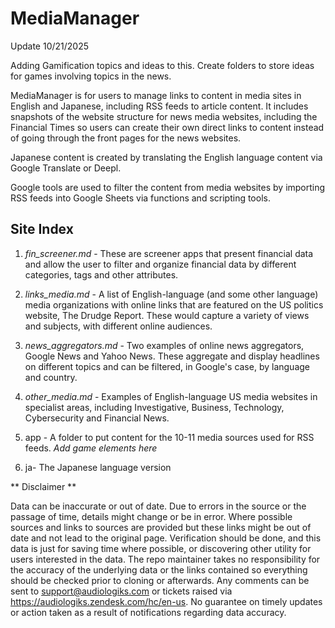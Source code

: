 # MediaManager

Update 10/21/2025

Adding Gamification topics and ideas to this. Create folders to store ideas for games involving topics in the news.

MediaManager is for users to manage links to content in media sites in English and Japanese, including RSS feeds to article content. It includes snapshots of the website structure for news media websites, including the Financial Times so users can create their own direct links to content instead of going through the front pages for the news websites. 

Japanese content is created by translating the English language content via Google Translate or Deepl.

Google tools are used to filter the content from media websites by importing RSS feeds into Google Sheets via functions and scripting tools.


Site Index
--
1. *fin_screener.md* - These are screener apps that present financial data and allow the user to filter and organize financial data by different categories, tags and other attributes.
	
2. *links_media.md* - A list of English-language (and some other language) media organizations with online links that are featured on the US politics website, The Drudge Report. These would capture a variety of views and subjects, with different online audiences.

3. *news_aggregators.md* - Two examples of online news aggregators, Google News and Yahoo News. These aggregate and display headlines on different topics and can be filtered, in Google's case, by language and country.

4. *other_media.md* - Examples of English-language US media websites in specialist areas, including Investigative, Business, Technology, Cybersecurity and Financial News.

5. app - A folder to put content for the 10-11 media sources used for RSS feeds. *Add game elements here*

6. ja- The Japanese language version

** Disclaimer **

Data can be inaccurate or out of date. Due to errors in the source or the passage of time, details might change or be in error. Where possible sources and links to sources are provided but these links might be out of date and not lead to the original page. Verification should be done, and this data is just for saving time where possible, or discovering other utility for users interested in the data. The repo maintainer takes no responsibility for the accuracy of the underlying data or the links contained so everything should be checked prior to cloning or afterwards. Any comments can be sent to support@audiologiks.com or tickets raised via https://audiologiks.zendesk.com/hc/en-us. No guarantee on timely updates or action taken as a result of notifications regarding data accuracy.
